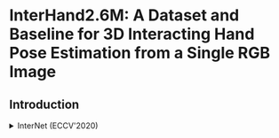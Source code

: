 # InterHand2.6M: A Dataset and Baseline for 3D Interacting Hand Pose Estimation from a Single RGB Image

## Introduction

<!-- [ALGORITHM] -->

<details>
<summary>InterNet (ECCV'2020)</summary>

```bibtex
@article{moon2020interhand2,
  title={InterHand2.6M: A dataset and baseline for 3D interacting hand pose estimation from a single RGB image},
  author={Moon, Gyeongsik and Yu, Shoou-I and Wen, He and Shiratori, Takaaki and Lee, Kyoung Mu},
  journal={arXiv preprint arXiv:2008.09309},
  year={2020},
  publisher={Springer}
}
```

</details>
